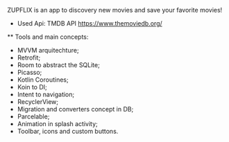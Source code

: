 ZUPFLIX is an app to discovery new movies and save your favorite movies!

- Used Api: TMDB API https://www.themoviedb.org/

** Tools and main concepts: 

- MVVM arquitechture;
- Retrofit;
- Room to abstract the SQLite;
- Picasso;
- Kotlin Coroutines;
- Koin to DI;
- Intent to navigation;
- RecyclerView;
- Migration and converters concept in DB;
- Parcelable;
- Animation in splash activity;
- Toolbar, icons and custom buttons.



